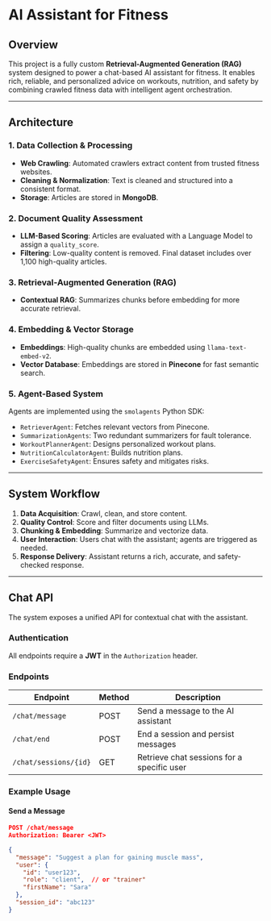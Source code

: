 # AI Assistant for Fitness

## Overview

This project is a fully custom **Retrieval-Augmented Generation (RAG)** system designed to power a chat-based AI assistant for fitness. It enables rich, reliable, and personalized advice on workouts, nutrition, and safety by combining crawled fitness data with intelligent agent orchestration.

---

## Architecture

### 1. Data Collection & Processing

- **Web Crawling**: Automated crawlers extract content from trusted fitness websites.
- **Cleaning & Normalization**: Text is cleaned and structured into a consistent format.
- **Storage**: Articles are stored in **MongoDB**.

### 2. Document Quality Assessment

- **LLM-Based Scoring**: Articles are evaluated with a Language Model to assign a `quality_score`.
- **Filtering**: Low-quality content is removed. Final dataset includes over 1,100 high-quality articles.

### 3. Retrieval-Augmented Generation (RAG)

- **Contextual RAG**: Summarizes chunks before embedding for more accurate retrieval.

### 4. Embedding & Vector Storage

- **Embeddings**: High-quality chunks are embedded using `llama-text-embed-v2`.
- **Vector Database**: Embeddings are stored in **Pinecone** for fast semantic search.

### 5. Agent-Based System

Agents are implemented using the `smolagents` Python SDK:

- `RetrieverAgent`: Fetches relevant vectors from Pinecone.
- `SummarizationAgents`: Two redundant summarizers for fault tolerance.
- `WorkoutPlannerAgent`: Designs personalized workout plans.
- `NutritionCalculatorAgent`: Builds nutrition plans.
- `ExerciseSafetyAgent`: Ensures safety and mitigates risks.

---

## System Workflow

1. **Data Acquisition**: Crawl, clean, and store content.
2. **Quality Control**: Score and filter documents using LLMs.
3. **Chunking & Embedding**: Summarize and vectorize data.
4. **User Interaction**: Users chat with the assistant; agents are triggered as needed.
5. **Response Delivery**: Assistant returns a rich, accurate, and safety-checked response.

---

## Chat API

The system exposes a unified API for contextual chat with the assistant.

### Authentication

All endpoints require a **JWT** in the `Authorization` header.

### Endpoints

| Endpoint               | Method | Description                                 |
|------------------------|--------|---------------------------------------------|
| `/chat/message`        | POST   | Send a message to the AI assistant          |
| `/chat/end`            | POST   | End a session and persist messages          |
| `/chat/sessions/{id}`  | GET    | Retrieve chat sessions for a specific user  |

### Example Usage

#### Send a Message

```json
POST /chat/message
Authorization: Bearer <JWT>

{
  "message": "Suggest a plan for gaining muscle mass",
  "user": {
    "id": "user123",
    "role": "client",  // or "trainer"
    "firstName": "Sara"
  },
  "session_id": "abc123"
}

